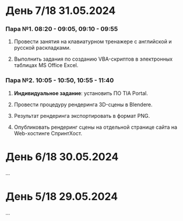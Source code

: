 # День 7/18 31.05.2024

### Пара №1. 08:20 - 09:05, 09:10 - 09:55
1. Провести занятия на клавиатурном тренажере с английской и русской раскладками. 

2. Выполнить задания по созданию VBA-скриптов в электронных таблицах MS Office Excel. 

### Пара №2. 10:05 - 10:50, 10:55 - 11:40
1. **Индивидуальное задание**: установить ПО TIA Portal.

2. Провести процедуру рендеринга 3D-сцены в Blendere.

3. Результат рендеринга экспортировать в формат PNG. 

4. Опубликовать рендеринг сцены на отдельной странице сайта на Web-хостинге СпринтХост. 

# День 6/18 30.05.2024
...

# День 5/18 29.05.2024
...
